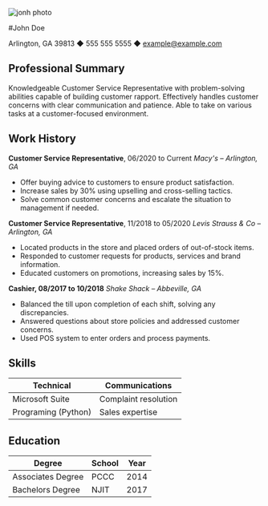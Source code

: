 
![jonh photo](whatisubuntu/johndoe.jpeg)

#John Doe

Arlington, GA 39813 ◆ 555 555 5555 ◆ example@example.com 

## Professional Summary 

Knowledgeable Customer Service Representative with problem-solving abilities capable of building
customer rapport. Effectively handles customer concerns with clear communication and patience. Able to take on various tasks at a customer-focused environment.

## Work History 

**Customer Service Representative**, 06/2020 to Current *Macy's – Arlington,  GA* 
* Offer buying advice to customers to ensure product satisfaction.
* Increase sales by 30% using upselling and cross-selling tactics.
* Solve common customer concerns and escalate the situation to management if needed.

**Customer Service Representative**, 11/2018 to 05/2020 *Levis Strauss & Co – Arlington, GA*
* Located products in the store and placed orders of out-of-stock items.
* Responded to customer requests for products, services and brand information.
* Educated customers on promotions, increasing sales by 15%.

**Cashier, 08/2017 to 10/2018** *Shake Shack – Abbeville, GA* 
* Balanced the till upon completion of each shift, solving any discrepancies.
* Answered questions about store policies and addressed customer concerns.
* Used POS system to enter orders and process payments.

## Skills

| Technical           |     Communications        | 
|---------------------|---------------------------|     
| Microsoft Suite     |   Complaint resolution    |
| Programing (Python) |  Sales expertise          | 

## Education

| Degree           |   School         |      Year |
|------------------|------------------|-----------|
| Associates Degree|   PCCC           |      2014 | 
| Bachelors Degree |   NJIT           |      2017 |